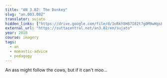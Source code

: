 ```yaml
---
title: "AN 3.82: The Donkey"
slug: "an.003.082"
translator: sujato
hidden_links: ["https://drive.google.com/file/d/1oRkY8H87I82t7g0M9wHgsPbKz2qjqIUE"]
external_url: "https://suttacentral.net/an3.82/en/sujato"
year: 2018
course: imagery
tags:
  - an
  - monastic-advice
  - pedagogy
---
```


An ass might follow the cows, but if it can't moo...